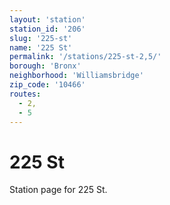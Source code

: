 ```yaml
---
layout: 'station'
station_id: '206'
slug: '225-st'
name: '225 St'
permalink: '/stations/225-st-2,5/'
borough: 'Bronx'
neighborhood: 'Williamsbridge'
zip_code: '10466'
routes:
  - 2,
  - 5
---
```

# 225 St

Station page for 225 St.
